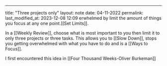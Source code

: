 ---
title: "Three projects only"
layout: note
date: 04-11-2022
permalink:
last_modified_at: 2023-12-08 12:09
erwhelmed by limit the amount of things you focus at any one point.[[Set Limits]]. 

In a [[Weekly Review]], choose what is most important to you then limit it to only three projects or three tasks. This allows you to [[Slow Down]], stops you getting overwhelmed with what you have to do and is a [[Ways to Focus]].

I first encountered this idea in [[Four Thousand Weeks-Oliver Burkeman]]
